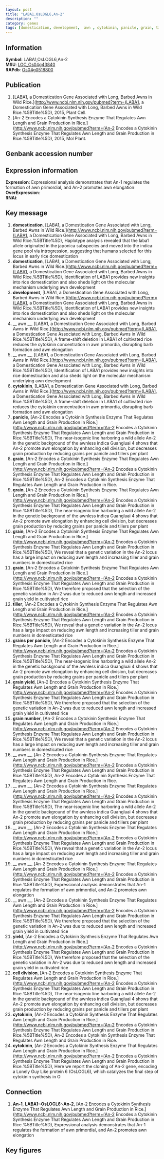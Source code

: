 ```yaml
---
layout: post
title: "LABA1,OsLOGL6,An-2"
description: ""
category: genes
tags: [domestication, development,  awn , cytokinin, panicle, grain, tiller, grains per panicle, grain yield, grain number, yield, cell division, Gene]
---
```


## Information
__Symbol__: LABA1,OsLOGL6,An-2  
__MSU__: [LOC_Os04g43840](http://rice.plantbiology.msu.edu/cgi-bin/ORF_infopage.cgi?orf=LOC_Os04g43840)  
__RAPdb__: [Os04g0518800](http://rapdb.dna.affrc.go.jp/viewer/gbrowse_details/irgsp1?name=Os04g0518800)  

## Publication
1. [LABA1, a Domestication Gene Associated with Long, Barbed Awns in Wild Rice.](http://www.ncbi.nlm.nih.gov/pubmed?term=(LABA1, a Domestication Gene Associated with Long, Barbed Awns in Wild Rice.%5BTitle%5D), 2015, Plant Cell.
2. [An-2 Encodes a Cytokinin Synthesis Enzyme That Regulates Awn Length and Grain Production in Rice.](http://www.ncbi.nlm.nih.gov/pubmed?term=(An-2 Encodes a Cytokinin Synthesis Enzyme That Regulates Awn Length and Grain Production in Rice.%5BTitle%5D), 2015, Mol Plant.

## Genbank accession number

## Expression information
__Expression__: Expressional analysis demonstrates that An-1 regulates the formation of awn primordial, and An-2 promotes awn elongation  
__OverExpression__:  
__RNAi__:  

## Key message
1. __domestication__, [LABA1, a Domestication Gene Associated with Long, Barbed Awns in Wild Rice.](http://www.ncbi.nlm.nih.gov/pubmed?term=(LABA1, a Domestication Gene Associated with Long, Barbed Awns in Wild Rice.%5BTitle%5D),  Haplotype analysis revealed that the laba1 allele originated in the japonica subspecies and moved into the indica gene pool via introgression, suggesting that humans selected for this locus in early rice domestication
2. __domestication__, [LABA1, a Domestication Gene Associated with Long, Barbed Awns in Wild Rice.](http://www.ncbi.nlm.nih.gov/pubmed?term=(LABA1, a Domestication Gene Associated with Long, Barbed Awns in Wild Rice.%5BTitle%5D),  Identification of LABA1 provides new insights into rice domestication and also sheds light on the molecular mechanism underlying awn development
3. __development__, [LABA1, a Domestication Gene Associated with Long, Barbed Awns in Wild Rice.](http://www.ncbi.nlm.nih.gov/pubmed?term=(LABA1, a Domestication Gene Associated with Long, Barbed Awns in Wild Rice.%5BTitle%5D),  Identification of LABA1 provides new insights into rice domestication and also sheds light on the molecular mechanism underlying awn development
4. __ awn __, [LABA1, a Domestication Gene Associated with Long, Barbed Awns in Wild Rice.](http://www.ncbi.nlm.nih.gov/pubmed?term=(LABA1, a Domestication Gene Associated with Long, Barbed Awns in Wild Rice.%5BTitle%5D),  A frame-shift deletion in LABA1 of cultivated rice reduces the cytokinin concentration in awn primordia, disrupting barb formation and awn elongation
5. __ awn __, [LABA1, a Domestication Gene Associated with Long, Barbed Awns in Wild Rice.](http://www.ncbi.nlm.nih.gov/pubmed?term=(LABA1, a Domestication Gene Associated with Long, Barbed Awns in Wild Rice.%5BTitle%5D),  Identification of LABA1 provides new insights into rice domestication and also sheds light on the molecular mechanism underlying awn development
6. __cytokinin__, [LABA1, a Domestication Gene Associated with Long, Barbed Awns in Wild Rice.](http://www.ncbi.nlm.nih.gov/pubmed?term=(LABA1, a Domestication Gene Associated with Long, Barbed Awns in Wild Rice.%5BTitle%5D),  A frame-shift deletion in LABA1 of cultivated rice reduces the cytokinin concentration in awn primordia, disrupting barb formation and awn elongation
7. __panicle__, [An-2 Encodes a Cytokinin Synthesis Enzyme That Regulates Awn Length and Grain Production in Rice.](http://www.ncbi.nlm.nih.gov/pubmed?term=(An-2 Encodes a Cytokinin Synthesis Enzyme That Regulates Awn Length and Grain Production in Rice.%5BTitle%5D),  The near-isogenic line harboring a wild allele An-2 in the genetic background of the awnless indica Guangluai 4 shows that An-2 promote awn elongation by enhancing cell division, but decreases grain production by reducing grains per panicle and tillers per plant
8. __grain__, [An-2 Encodes a Cytokinin Synthesis Enzyme That Regulates Awn Length and Grain Production in Rice.](http://www.ncbi.nlm.nih.gov/pubmed?term=(An-2 Encodes a Cytokinin Synthesis Enzyme That Regulates Awn Length and Grain Production in Rice.%5BTitle%5D), An-2 Encodes a Cytokinin Synthesis Enzyme That Regulates Awn Length and Grain Production in Rice.
9. __grain__, [An-2 Encodes a Cytokinin Synthesis Enzyme That Regulates Awn Length and Grain Production in Rice.](http://www.ncbi.nlm.nih.gov/pubmed?term=(An-2 Encodes a Cytokinin Synthesis Enzyme That Regulates Awn Length and Grain Production in Rice.%5BTitle%5D),  The near-isogenic line harboring a wild allele An-2 in the genetic background of the awnless indica Guangluai 4 shows that An-2 promote awn elongation by enhancing cell division, but decreases grain production by reducing grains per panicle and tillers per plant
10. __grain__, [An-2 Encodes a Cytokinin Synthesis Enzyme That Regulates Awn Length and Grain Production in Rice.](http://www.ncbi.nlm.nih.gov/pubmed?term=(An-2 Encodes a Cytokinin Synthesis Enzyme That Regulates Awn Length and Grain Production in Rice.%5BTitle%5D),  We reveal that a genetic variation in the An-2 locus has a large impact on reducing awn length and increasing tiller and grain numbers in domesticated rice
11. __grain__, [An-2 Encodes a Cytokinin Synthesis Enzyme That Regulates Awn Length and Grain Production in Rice.](http://www.ncbi.nlm.nih.gov/pubmed?term=(An-2 Encodes a Cytokinin Synthesis Enzyme That Regulates Awn Length and Grain Production in Rice.%5BTitle%5D),  We therefore proposed that the selection of the genetic variation in An-2 was due to reduced awn length and increased grain yield in cultivated rice
12. __tiller__, [An-2 Encodes a Cytokinin Synthesis Enzyme That Regulates Awn Length and Grain Production in Rice.](http://www.ncbi.nlm.nih.gov/pubmed?term=(An-2 Encodes a Cytokinin Synthesis Enzyme That Regulates Awn Length and Grain Production in Rice.%5BTitle%5D),  We reveal that a genetic variation in the An-2 locus has a large impact on reducing awn length and increasing tiller and grain numbers in domesticated rice
13. __grains per panicle__, [An-2 Encodes a Cytokinin Synthesis Enzyme That Regulates Awn Length and Grain Production in Rice.](http://www.ncbi.nlm.nih.gov/pubmed?term=(An-2 Encodes a Cytokinin Synthesis Enzyme That Regulates Awn Length and Grain Production in Rice.%5BTitle%5D),  The near-isogenic line harboring a wild allele An-2 in the genetic background of the awnless indica Guangluai 4 shows that An-2 promote awn elongation by enhancing cell division, but decreases grain production by reducing grains per panicle and tillers per plant
14. __grain yield__, [An-2 Encodes a Cytokinin Synthesis Enzyme That Regulates Awn Length and Grain Production in Rice.](http://www.ncbi.nlm.nih.gov/pubmed?term=(An-2 Encodes a Cytokinin Synthesis Enzyme That Regulates Awn Length and Grain Production in Rice.%5BTitle%5D),  We therefore proposed that the selection of the genetic variation in An-2 was due to reduced awn length and increased grain yield in cultivated rice
15. __grain number__, [An-2 Encodes a Cytokinin Synthesis Enzyme That Regulates Awn Length and Grain Production in Rice.](http://www.ncbi.nlm.nih.gov/pubmed?term=(An-2 Encodes a Cytokinin Synthesis Enzyme That Regulates Awn Length and Grain Production in Rice.%5BTitle%5D),  We reveal that a genetic variation in the An-2 locus has a large impact on reducing awn length and increasing tiller and grain numbers in domesticated rice
16. __ awn __, [An-2 Encodes a Cytokinin Synthesis Enzyme That Regulates Awn Length and Grain Production in Rice.](http://www.ncbi.nlm.nih.gov/pubmed?term=(An-2 Encodes a Cytokinin Synthesis Enzyme That Regulates Awn Length and Grain Production in Rice.%5BTitle%5D), An-2 Encodes a Cytokinin Synthesis Enzyme That Regulates Awn Length and Grain Production in Rice.
17. __ awn __, [An-2 Encodes a Cytokinin Synthesis Enzyme That Regulates Awn Length and Grain Production in Rice.](http://www.ncbi.nlm.nih.gov/pubmed?term=(An-2 Encodes a Cytokinin Synthesis Enzyme That Regulates Awn Length and Grain Production in Rice.%5BTitle%5D),  The near-isogenic line harboring a wild allele An-2 in the genetic background of the awnless indica Guangluai 4 shows that An-2 promote awn elongation by enhancing cell division, but decreases grain production by reducing grains per panicle and tillers per plant
18. __ awn __, [An-2 Encodes a Cytokinin Synthesis Enzyme That Regulates Awn Length and Grain Production in Rice.](http://www.ncbi.nlm.nih.gov/pubmed?term=(An-2 Encodes a Cytokinin Synthesis Enzyme That Regulates Awn Length and Grain Production in Rice.%5BTitle%5D),  We reveal that a genetic variation in the An-2 locus has a large impact on reducing awn length and increasing tiller and grain numbers in domesticated rice
19. __ awn __, [An-2 Encodes a Cytokinin Synthesis Enzyme That Regulates Awn Length and Grain Production in Rice.](http://www.ncbi.nlm.nih.gov/pubmed?term=(An-2 Encodes a Cytokinin Synthesis Enzyme That Regulates Awn Length and Grain Production in Rice.%5BTitle%5D),  Expressional analysis demonstrates that An-1 regulates the formation of awn primordial, and An-2 promotes awn elongation
20. __ awn __, [An-2 Encodes a Cytokinin Synthesis Enzyme That Regulates Awn Length and Grain Production in Rice.](http://www.ncbi.nlm.nih.gov/pubmed?term=(An-2 Encodes a Cytokinin Synthesis Enzyme That Regulates Awn Length and Grain Production in Rice.%5BTitle%5D),  We therefore proposed that the selection of the genetic variation in An-2 was due to reduced awn length and increased grain yield in cultivated rice
21. __yield__, [An-2 Encodes a Cytokinin Synthesis Enzyme That Regulates Awn Length and Grain Production in Rice.](http://www.ncbi.nlm.nih.gov/pubmed?term=(An-2 Encodes a Cytokinin Synthesis Enzyme That Regulates Awn Length and Grain Production in Rice.%5BTitle%5D),  We therefore proposed that the selection of the genetic variation in An-2 was due to reduced awn length and increased grain yield in cultivated rice
22. __cell division__, [An-2 Encodes a Cytokinin Synthesis Enzyme That Regulates Awn Length and Grain Production in Rice.](http://www.ncbi.nlm.nih.gov/pubmed?term=(An-2 Encodes a Cytokinin Synthesis Enzyme That Regulates Awn Length and Grain Production in Rice.%5BTitle%5D),  The near-isogenic line harboring a wild allele An-2 in the genetic background of the awnless indica Guangluai 4 shows that An-2 promote awn elongation by enhancing cell division, but decreases grain production by reducing grains per panicle and tillers per plant
23. __cytokinin__, [An-2 Encodes a Cytokinin Synthesis Enzyme That Regulates Awn Length and Grain Production in Rice.](http://www.ncbi.nlm.nih.gov/pubmed?term=(An-2 Encodes a Cytokinin Synthesis Enzyme That Regulates Awn Length and Grain Production in Rice.%5BTitle%5D), An-2 Encodes a Cytokinin Synthesis Enzyme That Regulates Awn Length and Grain Production in Rice.
24. __cytokinin__, [An-2 Encodes a Cytokinin Synthesis Enzyme That Regulates Awn Length and Grain Production in Rice.](http://www.ncbi.nlm.nih.gov/pubmed?term=(An-2 Encodes a Cytokinin Synthesis Enzyme That Regulates Awn Length and Grain Production in Rice.%5BTitle%5D),  Here we report the cloning of An-2 gene, encoding a Lonely Guy Like protein 6 (OsLOGL6), which catalyzes the final step of cytokinin synthesis in O

## Connection
1. __An-1__, __LABA1~OsLOGL6~An-2__, [An-2 Encodes a Cytokinin Synthesis Enzyme That Regulates Awn Length and Grain Production in Rice.](http://www.ncbi.nlm.nih.gov/pubmed?term=(An-2 Encodes a Cytokinin Synthesis Enzyme That Regulates Awn Length and Grain Production in Rice.%5BTitle%5D),  Expressional analysis demonstrates that An-1 regulates the formation of awn primordial, and An-2 promotes awn elongation

## Key figures



